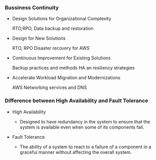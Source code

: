 ### Bussiness Continuity

- Design Solutions for Organizational Complexity

    RTO,RPO,
    Data backup and restoration

- Design for New Solutions

    RTO, RPO
    Disaster recovery for AWS


- Continuous Improvement for Existing Solutions

    Backup practices and methods
    HA an resiliency strategies

- Accelerate Workload Migration and Modernizations

    AWS Networking services and DNS


### Difference between High Availability and Fault Tolerance

- High Availability

    - Designed to have redundancy in the system to ensure that the system is available even when some of its components fail.
  
- Fault Tolerance

    - The ability of a system to react to a failure of a component in a graceful manner without affecting the overall system.


